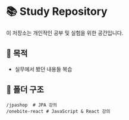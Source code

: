 # 📚 Study Repository

이 저장소는 개인적인 공부 및 실험을 위한 공간입니다.

## 📌 목적
- 실무에서 봤던 내용들 복습

## 📁 폴더 구조
```
/jpashop  # JPA 강의
/onebite-react # JavaScript & React 강의

```
